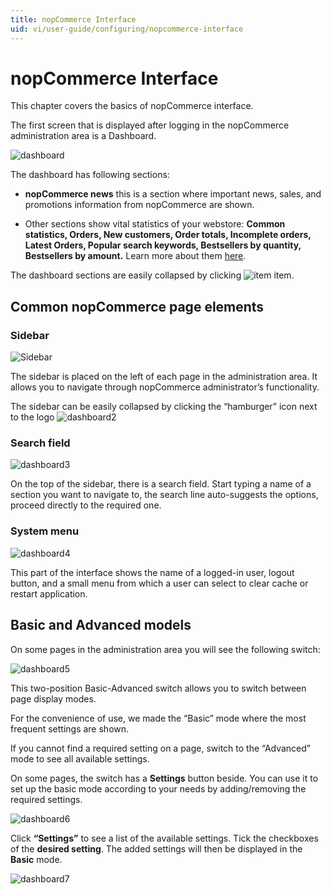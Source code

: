 ```yaml
---
title: nopCommerce Interface
uid: vi/user-guide/configuring/nopcommerce-interface
---
```


# nopCommerce Interface

This chapter covers the basics of nopCommerce interface.

The first screen that is displayed after logging in the nopCommerce administration area is a Dashboard.

![dashboard](_static/nopcommerce-interface/dashboard.png)

The dashboard has following sections:

* **nopCommerce news** this is a section where important news, sales, and promotions information from nopCommerce are shown.

* Other sections show vital statistics of your webstore: **Common statistics, Orders, New customers, Order totals, Incomplete orders, Latest Orders, Popular search keywords, Bestsellers by quantity, Bestsellers by amount.** Learn more about them [here](xref:en/user-guide/running/reports/dashboard).

The dashboard sections are easily collapsed by clicking ![item](_static/nopcommerce-interface/item.png) item.

## Common nopCommerce page elements

### Sidebar

![Sidebar](_static/nopcommerce-interface/Sidebar.png)

The sidebar is placed on the left of each page in the administration area. It allows you to navigate through nopCommerce administrator’s functionality.

The sidebar can be easily collapsed by clicking the “hamburger” icon next to the logo ![dashboard2](_static/nopcommerce-interface/dashboard2.png)

### Search field

![dashboard3](_static/nopcommerce-interface/dashboard3.png)

On the top of the sidebar, there is a search field. Start typing a name of a section you want to navigate to, the search line auto-suggests the options, proceed directly to the required one.

### System menu

![dashboard4](_static/nopcommerce-interface/dashboard4.png)

This part of the interface shows the name of a logged-in user, logout button, and a small menu from which a user can select to clear cache or restart application.

## Basic and Advanced models

On some pages in the administration area you will see the following switch:

![dashboard5](_static/nopcommerce-interface/dashboard5.png)

This two-position Basic-Advanced switch allows you to switch between page display modes.

For the convenience of use, we made the “Basic” mode where the most frequent settings are shown.

If you cannot find a required setting on a page, switch to the “Advanced” mode to see all available settings.

On some pages, the switch has a **Settings** button beside. You can use it to set up the basic mode according to your needs by adding/removing the required settings.

![dashboard6](_static/nopcommerce-interface/dashboard6.png)

Click **“Settings”** to see a list of the available settings. Tick the checkboxes of the **desired setting**. The added settings will then be displayed in the **Basic** mode.

![dashboard7](_static/nopcommerce-interface/dashboard7.png)
